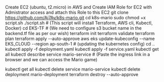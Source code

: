 Create EC2 (ubuntu, t2.micro) in AWS and Create IAM Role for EC2 with Admistrator access and attach this Role to this EC2
git clone https://github.com/Aj7Ay/k8s-mario.git
cd k8s-mario
sudo chmod +x script.sh
./script.sh    # (This script will install Terraform, AWS cli, Kubectl, Docker)
cd EKS-TF      # (We need to configure s3 bucket name in the backend.tf file as per our wish)
terraform init
terraform validate
terraform plan
terraform apply --auto-approve
aws eks update-kubeconfig --name EKS_CLOUD --region ap-south-1      # (updating the kubernetes config)
cd ..
kubectl apply -f deployment.yaml
kubectl apply -f service.yaml
kubectl get all
kubectl describe service mario-service    # (Paste the ingress link in a browser and we can access the Mario game)

kubectl get all
kubectl delete service mario-service
kubectl delete deployment mario-deployment
terraform destroy --auto-approve
